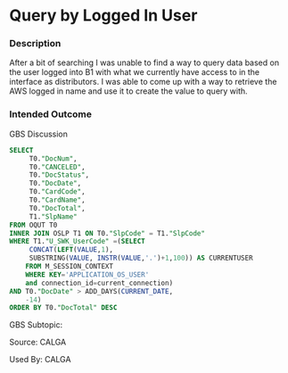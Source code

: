 # Query by Logged In User

### Description

​After a bit of searching I was unable to find a way to query data based on the user logged into B1 with what we currently have access to in the interface as distributors. I was able to come up with a way to retrieve  the AWS logged in name and use it to create the value to query with.

### Intended Outcome

​GBS Discussion

```sql
SELECT
	 T0."DocNum",
	 T0."CANCELED",
	 T0."DocStatus",
	 T0."DocDate",
	 T0."CardCode",
	 T0."CardName",
	 T0."DocTotal",
	 T1."SlpName"
FROM OQUT T0
INNER JOIN OSLP T1 ON T0."SlpCode" = T1."SlpCode"
WHERE T1."U_SWK_UserCode" =(SELECT
	 CONCAT(LEFT(VALUE,1),
	 SUBSTRING(VALUE, INSTR(VALUE,'.')+1,100)) AS CURRENTUSER
	FROM M_SESSION_CONTEXT
	WHERE KEY='APPLICATION_OS_USER'
	and connection_id=current_connection)
AND T0."DocDate" > ADD_DAYS(CURRENT_DATE,
	-14)
ORDER BY T0."DocTotal" DESC
```

GBS Subtopic:

Source: CALGA

Used By: CALGA
